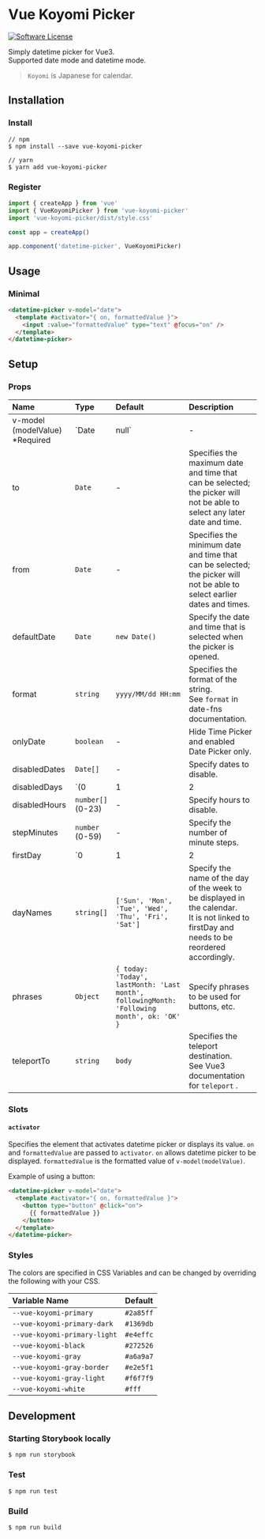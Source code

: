 # Vue Koyomi Picker

[![Software License](https://img.shields.io/badge/license-MIT-brightgreen.svg?style=flat-square)](LICENSE)

Simply datetime picker for Vue3.  
Supported date mode and datetime mode.

> `Koyomi` is Japanese for calendar.

## Installation

### Install

```
// npm
$ npm install --save vue-koyomi-picker

// yarn
$ yarn add vue-koyomi-picker
```

### Register

```js
import { createApp } from 'vue'
import { VueKoyomiPicker } from 'vue-koyomi-picker'
import 'vue-koyomi-picker/dist/style.css'

const app = createApp()

app.component('datetime-picker', VueKoyomiPicker)
```

## Usage

### Minimal

```html
<datetime-picker v-model="date">
  <template #activator="{ on, formattedValue }">
    <input :value="formattedValue" type="text" @focus="on" />
  </template>
</datetime-picker>
```

## Setup

### Props
| Name | Type | Default | Description |
| :--- | :--- | :--- | :--- |
| v-model (modelValue) *Required | `Date | null` | - | Date time. |
| to | `Date` | - | Specifies the maximum date and time that can be selected; the picker will not be able to select any later date and time. |
| from | `Date` | - | Specifies the minimum date and time that can be selected; the picker will not be able to select earlier dates and times. |
| defaultDate | `Date` | `new Date()` | Specify the date and time that is selected when the picker is opened. |
| format | `string` | `yyyy/MM/dd HH:mm` | Specifies the format of the string.<br />See `format` in date-fns documentation. |
| onlyDate | `boolean` | - | Hide Time Picker and enabled Date Picker only. |
| disabledDates | `Date[]` | - | Specify dates to disable. |
| disabledDays | `(0 | 1 | 2 | 3 | 4 | 5 | 6)[]` | - | Specify days of the week to disable. |
| disabledHours | `number[]` (0-23) | - | Specify hours to disable. |
| stepMinutes | `number` (0-59) | - | Specify the number of minute steps. |
| firstDay | `0 | 1 | 2 | 3 | 4 | 5 | 6` | 0 | Specify the first day of the week.<br />It is not linked to dayNames and needs to be reordered accordingly. |
| dayNames | `string[]` | `['Sun', 'Mon', 'Tue', 'Wed', 'Thu', 'Fri', 'Sat']` | Specify the name of the day of the week to be displayed in the calendar.<br />It is not linked to firstDay and needs to be reordered accordingly. |
| phrases | `Object` | `{ today: 'Today', lastMonth: 'Last month', followingMonth: 'Following month', ok: 'OK' }` | Specify phrases to be used for buttons, etc. |
| teleportTo | `string` | `body` | Specifies the teleport destination.<br />See Vue3 documentation for `teleport` . |

### Slots

#### `activator`
Specifies the element that activates datetime picker or displays its value.
`on` and `formattedValue` are passed to `activator`.
`on` allows datetime picker to be displayed.
`formattedValue` is the formatted value of `v-model(modelValue)`.

Example of using a button:

```html
<datetime-picker v-model="date">
  <template #activator="{ on, formattedValue }">
    <button type="button" @click="on">
      {{ formattedValue }}
    </button>
  </template>
</datetime-picker>
```

### Styles

The colors are specified in CSS Variables and can be changed by overriding the following with your CSS.

| Variable Name | Default |
| :--- | :--- |
| `--vue-koyomi-primary` | `#2a85ff` |
| `--vue-koyomi-primary-dark` | `#1369db` |
| `--vue-koyomi-primary-light` | `#e4effc` |
| `--vue-koyomi-black` | `#272526` |
| `--vue-koyomi-gray` | `#a6a9a7` |
| `--vue-koyomi-gray-border` | `#e2e5f1` |
| `--vue-koyomi-gray-light` | `#f6f7f9` |
| `--vue-koyomi-white` | `#fff` |


## Development

### Starting Storybook locally

```
$ npm run storybook
```

### Test

```
$ npm run test
```

### Build

```
$ npm run build
```
